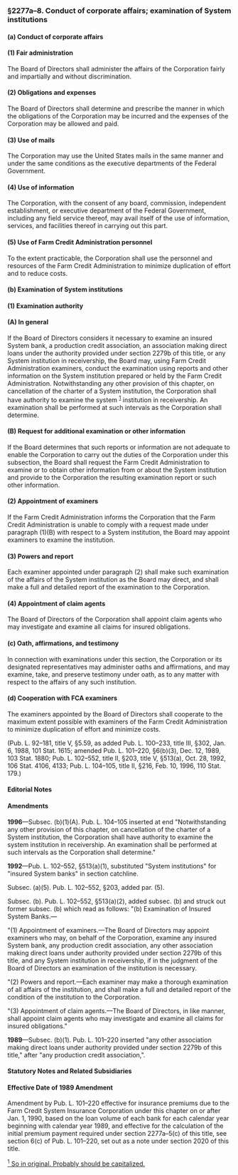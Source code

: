 ### §2277a–8. Conduct of corporate affairs; examination of System institutions ###

#### (a) Conduct of corporate affairs ####

#### (1) Fair administration ####

The Board of Directors shall administer the affairs of the Corporation fairly and impartially and without discrimination.

#### (2) Obligations and expenses ####

The Board of Directors shall determine and prescribe the manner in which the obligations of the Corporation may be incurred and the expenses of the Corporation may be allowed and paid.

#### (3) Use of mails ####

The Corporation may use the United States mails in the same manner and under the same conditions as the executive departments of the Federal Government.

#### (4) Use of information ####

The Corporation, with the consent of any board, commission, independent establishment, or executive department of the Federal Government, including any field service thereof, may avail itself of the use of information, services, and facilities thereof in carrying out this part.

#### (5) Use of Farm Credit Administration personnel ####

To the extent practicable, the Corporation shall use the personnel and resources of the Farm Credit Administration to minimize duplication of effort and to reduce costs.

#### (b) Examination of System institutions ####

#### (1) Examination authority ####

#### (A) In general ####

If the Board of Directors considers it necessary to examine an insured System bank, a production credit association, an association making direct loans under the authority provided under section 2279b of this title, or any System institution in receivership, the Board may, using Farm Credit Administration examiners, conduct the examination using reports and other information on the System institution prepared or held by the Farm Credit Administration. Notwithstanding any other provision of this chapter, on cancellation of the charter of a System institution, the Corporation shall have authority to examine the system <sup><a href="#2277a-8_1_target" name="2277a-8_1">1</a></sup> institution in receivership. An examination shall be performed at such intervals as the Corporation shall determine.

#### (B) Request for additional examination or other information ####

If the Board determines that such reports or information are not adequate to enable the Corporation to carry out the duties of the Corporation under this subsection, the Board shall request the Farm Credit Administration to examine or to obtain other information from or about the System institution and provide to the Corporation the resulting examination report or such other information.

#### (2) Appointment of examiners ####

If the Farm Credit Administration informs the Corporation that the Farm Credit Administration is unable to comply with a request made under paragraph (1)(B) with respect to a System institution, the Board may appoint examiners to examine the institution.

#### (3) Powers and report ####

Each examiner appointed under paragraph (2) shall make such examination of the affairs of the System institution as the Board may direct, and shall make a full and detailed report of the examination to the Corporation.

#### (4) Appointment of claim agents ####

The Board of Directors of the Corporation shall appoint claim agents who may investigate and examine all claims for insured obligations.

#### (c) Oath, affirmations, and testimony ####

In connection with examinations under this section, the Corporation or its designated representatives may administer oaths and affirmations, and may examine, take, and preserve testimony under oath, as to any matter with respect to the affairs of any such institution.

#### (d) Cooperation with FCA examiners ####

The examiners appointed by the Board of Directors shall cooperate to the maximum extent possible with examiners of the Farm Credit Administration to minimize duplication of effort and minimize costs.

(Pub. L. 92–181, title V, §5.59, as added Pub. L. 100–233, title III, §302, Jan. 6, 1988, 101 Stat. 1615; amended Pub. L. 101–220, §6(b)(3), Dec. 12, 1989, 103 Stat. 1880; Pub. L. 102–552, title II, §203, title V, §513(a), Oct. 28, 1992, 106 Stat. 4106, 4133; Pub. L. 104–105, title II, §216, Feb. 10, 1996, 110 Stat. 179.)

#### **Editorial Notes** ####

#### Amendments ####

**1996**—Subsec. (b)(1)(A). Pub. L. 104–105 inserted at end "Notwithstanding any other provision of this chapter, on cancellation of the charter of a System institution, the Corporation shall have authority to examine the system institution in receivership. An examination shall be performed at such intervals as the Corporation shall determine."

**1992**—Pub. L. 102–552, §513(a)(1), substituted "System institutions" for "insured System banks" in section catchline.

Subsec. (a)(5). Pub. L. 102–552, §203, added par. (5).

Subsec. (b). Pub. L. 102–552, §513(a)(2), added subsec. (b) and struck out former subsec. (b) which read as follows: "(b) Examination of Insured System Banks.—

"(1) Appointment of examiners.—The Board of Directors may appoint examiners who may, on behalf of the Corporation, examine any insured System bank, any production credit association, any other association making direct loans under authority provided under section 2279b of this title, and any System institution in receivership, if in the judgment of the Board of Directors an examination of the institution is necessary.

"(2) Powers and report.—Each examiner may make a thorough examination of all affairs of the institution, and shall make a full and detailed report of the condition of the institution to the Corporation.

"(3) Appointment of claim agents.—The Board of Directors, in like manner, shall appoint claim agents who may investigate and examine all claims for insured obligations."

**1989**—Subsec. (b)(1). Pub. L. 101–220 inserted "any other association making direct loans under authority provided under section 2279b of this title," after "any production credit association,".

#### **Statutory Notes and Related Subsidiaries** ####

#### Effective Date of 1989 Amendment ####

Amendment by Pub. L. 101–220 effective for insurance premiums due to the Farm Credit System Insurance Corporation under this chapter on or after Jan. 1, 1990, based on the loan volume of each bank for each calendar year beginning with calendar year 1989, and effective for the calculation of the initial premium payment required under section 2277a–5(c) of this title, see section 6(c) of Pub. L. 101–220, set out as a note under section 2020 of this title.

[<sup>1</sup> So in original. Probably should be capitalized.](#2277a-8_1)